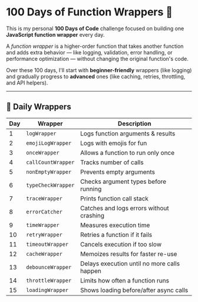 # 100 Days of Function Wrappers 🚀

This is my personal **100 Days of Code** challenge focused on building one **JavaScript function wrapper** every day.

A _function wrapper_ is a higher-order function that takes another function and adds extra behavior — like logging, validation, error handling, or performance optimization — without changing the original function's code.

Over these 100 days, I'll start with **beginner-friendly** wrappers (like logging) and gradually progress to **advanced** ones (like caching, retries, throttling, and API helpers).

---

## 📆 Daily Wrappers

| Day | Wrapper            | Description                                 |
| --- | ------------------ | ------------------------------------------- |
| 1   | `logWrapper`       | Logs function arguments & results           |
| 2   | `emojiLogWrapper`  | Logs with emojis for fun                    |
| 3   | `onceWrapper`      | Allows a function to run only once          |
| 4   | `callCountWrapper` | Tracks number of calls                      |
| 5   | `nonEmptyWrapper`  | Prevents empty arguments                    |
| 6   | `typeCheckWrapper` | Checks argument types before running        |
| 7   | `traceWrapper`     | Prints function call stack                  |
| 8   | `errorCatcher`     | Catches and logs errors without crashing    |
| 9   | `timeWrapper`      | Measures execution time                     |
| 10  | `retryWrapper`     | Retries a function if it fails              |
| 11  | `timeoutWrapper`   | Cancels execution if too slow               |
| 12  | `cacheWrapper`     | Memoizes results for faster re-use          |
| 13  | `debounceWrapper`  | Delays execution until no more calls happen |
| 14  | `throttleWrapper`  | Limits how often a function runs            |
| 15  | `loadingWrapper`   | Shows loading before/after async calls      |
